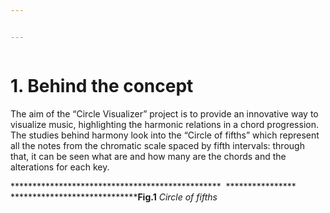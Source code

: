 ```yaml
---


---
```


<p><strong><img src="https://lh4.googleusercontent.com/Tq5zfO-0Wfm0y2VQzdEZ4B3yFzLiMz5YeMgek8UbY88dmU6Y0zwy50HoO8iyj_HwzsB8E3U_7eMI_8JnS70VDPIm_HAX8a__U4fW1apXyWWnfSL-M8eUDKf-5IK48wkZ2lJkVby8" alt=""></strong></p>
<h1 id="behind-the-concept">1. Behind the concept</h1>
<p>The aim of the “Circle Visualizer” project is to provide an innovative way to visualize music, highlighting the harmonic relations in a chord progression. The studies behind harmony look into the “Circle of fifths” which represent all the notes from the chromatic scale spaced by fifth intervals: through that, it can be seen what are and how many are the chords and the alterations for each key.</p>
<p>************************************************	<img src="https://lh5.googleusercontent.com/irfhMsmiJeOaJ58BtnXJXIrit9g6WEIvSeAgEGPrOLhpCt1TokSz0ZN1Ij8w8EvTrXmzTAybD6QL3xgmi2JqtalOrG1Mf8xxcrEkYjyiCuQQC9Tm00EfvkPII97Km8iuVDD07vW8" alt="">	****************<br>
*****************************<strong>Fig.1</strong> <em>Circle of fifths</em></p>

